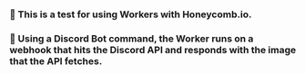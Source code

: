 ### 🧪 This is a test for using Workers with Honeycomb.io.
### 👀 Using a Discord Bot command, the Worker runs on a webhook that hits the Discord API and responds with the image that the API fetches.
